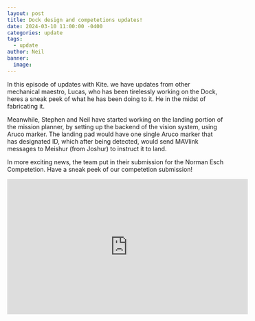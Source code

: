 ```yaml
---
layout: post
title: Dock design and competetions updates!
date: 2024-03-10 11:00:00 -0400
categories: update
tags:
  - update
author: Neil
banner:
  image: 
---
```


In this episode of updates with Kite. we have updates from other mechanical maestro, Lucas, who has been tirelessly working on the Dock, heres a sneak peek of what he has been doing to it. He in the midst of fabricating it.



Meanwhile, Stephen and Neil have started working on the landing portion of the mission planner, by setting up the backend of the vision system, using Aruco marker. The landing pad would have one single Aruco marker that has designated ID, which after being detected, would send MAVlink messages to Meishur (from Joshur) to instruct it to land.

In more exciting news, the team put in their submission for the Norman Esch Competetion. Have a sneak peek of our competetion submission!

<iframe width="560" height="315" src="https://www.youtube.com/embed/3qINzN8QWyI?si=NY3_bUNd8BGHJGBh" title="YouTube video player" frameborder="0" allow="accelerometer; autoplay; clipboard-write; encrypted-media; gyroscope; picture-in-picture; web-share" allowfullscreen></iframe>

